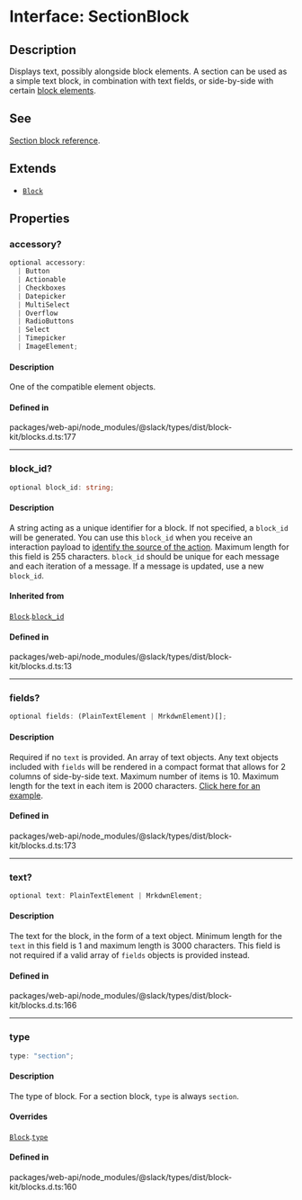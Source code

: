 # Interface: SectionBlock

## Description

Displays text, possibly alongside block elements. A section can be used as a simple text block, in
combination with text fields, or side-by-side with certain
[block elements](https://api.slack.com/reference/messaging/block-elements).

## See

[Section block reference](https://api.slack.com/reference/block-kit/blocks#section).

## Extends

- [`Block`](Interface.Block.md)

## Properties

### accessory?

```ts
optional accessory: 
  | Button
  | Actionable
  | Checkboxes
  | Datepicker
  | MultiSelect
  | Overflow
  | RadioButtons
  | Select
  | Timepicker
  | ImageElement;
```

#### Description

One of the compatible element objects.

#### Defined in

packages/web-api/node\_modules/@slack/types/dist/block-kit/blocks.d.ts:177

***

### block\_id?

```ts
optional block_id: string;
```

#### Description

A string acting as a unique identifier for a block. If not specified, a `block_id` will be generated.
You can use this `block_id` when you receive an interaction payload to
[identify the source of the action](https://api.slack.com/interactivity/handling#payloads).
Maximum length for this field is 255 characters. `block_id` should be unique for each message and each iteration of
a message. If a message is updated, use a new `block_id`.

#### Inherited from

[`Block`](Interface.Block.md).[`block_id`](Interface.Block.md#block_id)

#### Defined in

packages/web-api/node\_modules/@slack/types/dist/block-kit/blocks.d.ts:13

***

### fields?

```ts
optional fields: (PlainTextElement | MrkdwnElement)[];
```

#### Description

Required if no `text` is provided. An array of text objects. Any text objects included with `fields`
will be rendered in a compact format that allows for 2 columns of side-by-side text. Maximum number of items is 10.
Maximum length for the text in each item is 2000 characters.
[Click here for an example](https://app.slack.com/block-kit-builder/#%7B%22blocks%22:%5B%7B%22type%22:%22section%22,%22text%22:%7B%22text%22:%22A%20message%20*with%20some%20bold%20text*%20and%20_some%20italicized%20text_.%22,%22type%22:%22mrkdwn%22%7D,%22fields%22:%5B%7B%22type%22:%22mrkdwn%22,%22text%22:%22*Priority*%22%7D,%7B%22type%22:%22mrkdwn%22,%22text%22:%22*Type*%22%7D,%7B%22type%22:%22plain_text%22,%22text%22:%22High%22%7D,%7B%22type%22:%22plain_text%22,%22text%22:%22String%22%7D%5D%7D%5D%7D).

#### Defined in

packages/web-api/node\_modules/@slack/types/dist/block-kit/blocks.d.ts:173

***

### text?

```ts
optional text: PlainTextElement | MrkdwnElement;
```

#### Description

The text for the block, in the form of a text object. Minimum length for the `text` in this field is
1 and maximum length is 3000 characters. This field is not required if a valid array of `fields` objects is
provided instead.

#### Defined in

packages/web-api/node\_modules/@slack/types/dist/block-kit/blocks.d.ts:166

***

### type

```ts
type: "section";
```

#### Description

The type of block. For a section block, `type` is always `section`.

#### Overrides

[`Block`](Interface.Block.md).[`type`](Interface.Block.md#type)

#### Defined in

packages/web-api/node\_modules/@slack/types/dist/block-kit/blocks.d.ts:160
